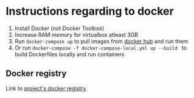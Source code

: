 # Instructions regarding to docker


1. Install Docker (not Docker Toolbox)
2. Increase RAM memory for virtualbox atleast 3GB
3. Run ```docker-compose up``` to pull images from [docker hub](https://hub.docker.com/r/cobrijani/elusive/) and run them 
4. Or run ```docker-compose -f docker-compose-local.yml up --build ``` to build Dockerfiles locally and run containers 



## Docker registry

Link to [project's docker registry](https://hub.docker.com/r/cobrijani/elusive/)



